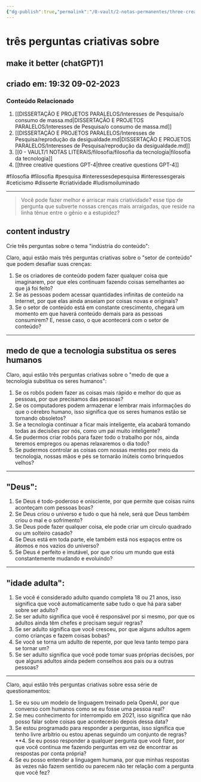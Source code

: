```yaml
---
{"dg-publish":true,"permalink":"/0-vault/2-notas-permanentes/three-creative-questions/","tags":["permanente","filosofia","pesquisa","interessesdepesquisa","interessesgerais","ceticismo","disserte","criatividade","ludismoiluminado"],"dgHomeLink":true,"dgShowLocalGraph":true,"dgShowFileTree":true,"dgEnableSearch":true,"noteIcon":""}
---
```


# três perguntas criativas sobre

## make it better (chatGPT)1

## criado em: 19:32 09-02-2023

### Conteúdo Relacionado

1. [[DISSERTAÇÃO E PROJETOS PARALELOS/Interesses de Pesquisa/o consumo de massa.md\|DISSERTAÇÃO E PROJETOS PARALELOS/Interesses de Pesquisa/o consumo de massa.md]]
2. [[DISSERTAÇÃO E PROJETOS PARALELOS/Interesses de Pesquisa/reprodução da desigualdade.md\|DISSERTAÇÃO E PROJETOS PARALELOS/Interesses de Pesquisa/reprodução da desigualdade.md]]
3. [[0 - VAULT/1 NOTAS LITERAIS/filosofia/filosofia da tecnologia\|filosofia da tecnologia]]
4. [[three creative questions GPT-4\|three creative questions GPT-4]]


#filosofia #filosofia #pesquisa #interessesdepesquisa #interessesgerais #ceticismo #disserte #criatividade #ludismoiluminado

---

>Você pode fazer melhor e arriscar mais criatividade? esse tipo de pergunta que subverte nossas crenças mais arraigadas, que reside na linha tênue entre o gênio e a estupidez? 

## content industry

Crie três perguntas sobre o tema "indústria do conteúdo":

Claro, aqui estão mais três perguntas criativas sobre o "setor de conteúdo" que podem desafiar suas crenças:

1. Se os criadores de conteúdo podem fazer qualquer coisa que imaginarem, por que eles continuam fazendo coisas semelhantes ao que já foi feito?
2. Se as pessoas podem acessar quantidades infinitas de conteúdo na Internet, por que elas ainda anseiam por coisas novas e originais?
3. Se o setor de conteúdo está em constante crescimento, chegará um momento em que haverá conteúdo demais para as pessoas consumirem? E, nesse caso, o que acontecerá com o setor de conteúdo?

---

## medo de que a tecnologia substitua os seres humanos

Claro, aqui estão três perguntas criativas sobre o "medo de que a tecnologia substitua os seres humanos":

1. Se os robôs podem fazer as coisas mais rápido e melhor do que as pessoas, por que precisamos das pessoas?
2. Se os computadores podem armazenar e lembrar mais informações do que o cérebro humano, isso significa que os seres humanos estão se tornando obsoletos?
3. Se a tecnologia continuar a ficar mais inteligente, ela acabará tomando todas as decisões por nós, como um pai muito inteligente?
4. Se pudermos criar robôs para fazer todo o trabalho por nós, ainda teremos empregos ou apenas relaxaremos o dia todo?
5. Se pudermos controlar as coisas com nossas mentes por meio da tecnologia, nossas mãos e pés se tornarão inúteis como brinquedos velhos?

---

## "Deus":

1. Se Deus é todo-poderoso e onisciente, por que permite que coisas ruins aconteçam com pessoas boas?
2. Se Deus criou o universo e tudo o que há nele, será que Deus também criou o mal e o sofrimento?
3. Se Deus pode fazer qualquer coisa, ele pode criar um círculo quadrado ou um solteiro casado?
4. Se Deus está em toda parte, ele também está nos espaços entre os átomos e nos vazios do universo?
5. Se Deus é perfeito e imutável, por que criou um mundo que está constantemente mudando e evoluindo?

---

## "idade adulta":

1. Se você é considerado adulto quando completa 18 ou 21 anos, isso significa que você automaticamente sabe tudo o que há para saber sobre ser adulto?
2. Se ser adulto significa que você é responsável por si mesmo, por que os adultos ainda têm chefes e precisam seguir regras?
3. Se ser adulto significa que você cresceu, por que alguns adultos agem como crianças e fazem coisas bobas?
4. Se você se torna um adulto de repente, por que leva tanto tempo para se tornar um?
5. Se ser adulto significa que você pode tomar suas próprias decisões, por que alguns adultos ainda pedem conselhos aos pais ou a outras pessoas?

---

Claro, aqui estão três perguntas criativas sobre essa série de questionamentos:

1. Se eu sou um modelo de linguagem treinado pela OpenAI, por que converso com humanos como se eu fosse uma pessoa real?
2. Se meu conhecimento for interrompido em 2021, isso significa que não posso falar sobre coisas que acontecerão depois dessa data?
3. Se estou programado para responder a perguntas, isso significa que tenho livre arbítrio ou estou apenas seguindo um conjunto de regras?
**4. Se eu posso responder a qualquer pergunta que você fizer, por que você continua me fazendo perguntas em vez de encontrar as respostas por conta própria?
5. Se eu posso entender a linguagem humana, por que minhas respostas às vezes não fazem sentido ou parecem não ter relação com a pergunta que você fez?
